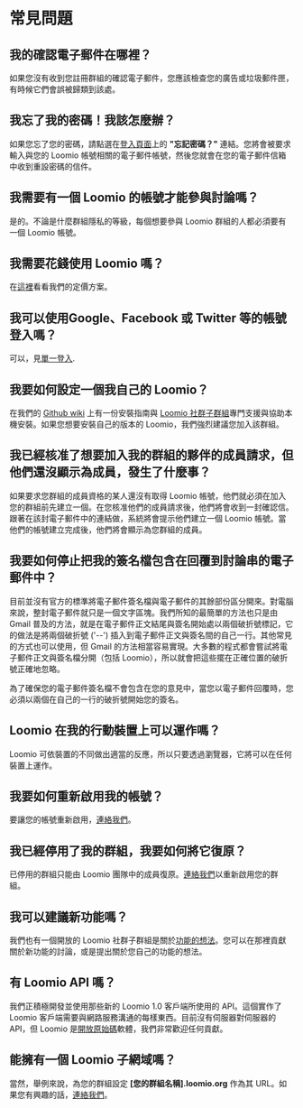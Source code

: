# 常見問題

## 我的確認電子郵件在哪裡？

如果您沒有收到您註冊群組的確認電子郵件，您應該檢查您的廣告或垃圾郵件匣，有時候它們會誤被歸類到該處。

## 我忘了我的密碼！我該怎麼辦？

如果您忘了您的密碼，請點選在[登入頁面](https://www.loomio.org/users/sign_in)上的 **"忘記密碼？"** 連結。您將會被要求輸入與您的 Loomio 帳號相關的電子郵件帳號，然後您就會在您的電子郵件信箱中收到重設密碼的信件。

## 我需要有一個 Loomio 的帳號才能參與討論嗎？

是的。不論是什麼群組隱私的等級，每個想要參與 Loomio 群組的人都必須要有一個 Loomio 帳號。

## 我需要花錢使用 Loomio 嗎？

在[這裡](https://www.loomio.org/pricing)看看我們的定價方案。

## 我可以使用Google、Facebook 或 Twitter 等的帳號登入嗎？

可以，見[單一登入](getting_started.html#single-sign-on).

## 我要如何設定一個我自己的 Loomio？

在我們的 [Github wiki](https://github.com/loomio/loomio/wiki) 上有一份安裝指南與 [Loomio 社群子群組](https://www.loomio.org/g/C7I2YAPN/loomio-community-installing-loomio)專門支援與協助本機安裝。如果您想要安裝自己的版本的 Loomio，我們強烈建議您加入該群組。

## 我已經核准了想要加入我的群組的夥伴的成員請求，但他們還沒顯示為成員，發生了什麼事？

如果要求您群組的成員資格的某人還沒有取得 Loomio 帳號，他們就必須在加入您的群組前先建立一個。在您核准他們的成員請求後，他們將會收到一封確認信。跟著在該封電子郵件中的連結做，系統將會提示他們建立一個 Loomio 帳號。當他們的帳號建立完成後，他們將會顯示為您群組的成員。

## 我要如何停止把我的簽名檔包含在回覆到討論串的電子郵件中？

目前並沒有官方的標準將電子郵件簽名檔與電子郵件的其餘部份區分開來。對電腦來說，整封電子郵件就只是一個文字區塊。我們所知的最簡單的方法也只是由 Gmail 普及的方法，就是在電子郵件正文結尾與簽名開始處以兩個破折號標記，它的做法是將兩個破折號 ('--') 插入到電子郵件正文與簽名間的自己一行。其他常見的方式也可以使用，但 Gmail 的方法相當容易實現。大多數的程式都會嘗試將電子郵件正文與簽名檔分開（包括 Loomio），所以就會把這些擺在正確位置的破折號正確地忽略。

為了確保您的電子郵件簽名檔不會包含在您的意見中，當您以電子郵件回覆時，您必須以兩個在自己的一行的破折號開始您的簽名。

## Loomio 在我的行動裝置上可以運作嗎？

Loomio 可依裝置的不同做出適當的反應，所以只要透過瀏覽器，它將可以在任何裝置上運作。

## 我要如何重新啟用我的帳號？

要讓您的帳號重新啟用，[連絡我們](https://loomio.org/contact)。

## 我已經停用了我的群組，我要如何將它復原？

已停用的群組只能由 Loomio 團隊中的成員復原。[連絡我們](https://loomio.org/contact)以重新啟用您的群組。

## 我可以建議新功能嗎？

我們也有一個開放的 Loomio 社群子群組是關於[功能的想法](https://www.loomio.org/g/GN7EFQTK/loomio-community-feature-ideas)。您可以在那裡貢獻關於新功能的討論，或是提出關於您自己的功能的想法。

## 有 Loomio API 嗎？

我們正積極開發並使用那些新的 Loomio 1.0 客戶端所使用的 API。這個實作了 Loomio 客戶端需要與網路服務溝通的每樣東西。目前沒有伺服器對伺服器的 API，但 Loomio 是[開放原始碼](http://github.com/loomio/loomio)軟體，我們非常歡迎任何貢獻。

## 能擁有一個 Loomio 子網域嗎？

當然，舉例來說，為您的群組設定 **[您的群組名稱].loomio.org** 作為其 URL。如果您有興趣的話，[連絡我們](https://loomio.org/contact)。
